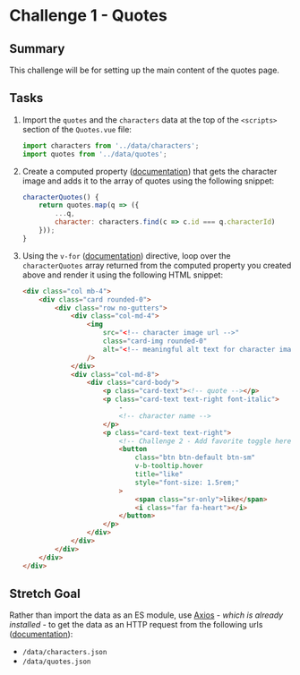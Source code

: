 # Challenge 1 - Quotes

## Summary

This challenge will be for setting up the main content of the quotes page.

## Tasks

1. Import the `quotes` and the `characters` data at the top of the `<scripts>` section of the `Quotes.vue` file:

    ```js
    import characters from '../data/characters';
    import quotes from '../data/quotes';
    ```

2. Create a computed property ([documentation](!https://vuejs.org/v2/guide/computed.html)) that gets the character image and adds it to the array of quotes using the following snippet:

    ```js
    characterQuotes() {
        return quotes.map(q => ({
            ...q,
            character: characters.find(c => c.id === q.characterId)
        }));
    }
    ```

3. Using the `v-for` ([documentation](!https://vuejs.org/v2/guide/list.html)) directive, loop over the `characterQuotes` array returned from the computed property you created above and render it using the following HTML snippet:

    ```html
    <div class="col mb-4">
        <div class="card rounded-0">
            <div class="row no-gutters">
                <div class="col-md-4">
                    <img
                        src="<!-- character image url -->"
                        class="card-img rounded-0"
                        alt="<!-- meaningful alt text for character image -->"
                    />
                </div>
                <div class="col-md-8">
                    <div class="card-body">
                        <p class="card-text"><!-- quote --></p>
                        <p class="card-text text-right font-italic">
                            -
                            <!-- character name -->
                        </p>
                        <p class="card-text text-right">
                            <!-- Challenge 2 - Add favorite toggle here -->
                            <button
                                class="btn btn-default btn-sm"
                                v-b-tooltip.hover
                                title="like"
                                style="font-size: 1.5rem;"
                            >
                                <span class="sr-only">like</span>
                                <i class="far fa-heart"></i>
                            </button>
                        </p>
                    </div>
                </div>
            </div>
        </div>
    </div>
    ```

## Stretch Goal

Rather than import the data as an ES module, use [Axios](https://github.com/axios/axios) - _which is already installed_ - to get the data as an HTTP request from the following urls ([documentation](https://vuejs.org/v2/cookbook/using-axios-to-consume-apis.html)):

-   `/data/characters.json`
-   `/data/quotes.json`

